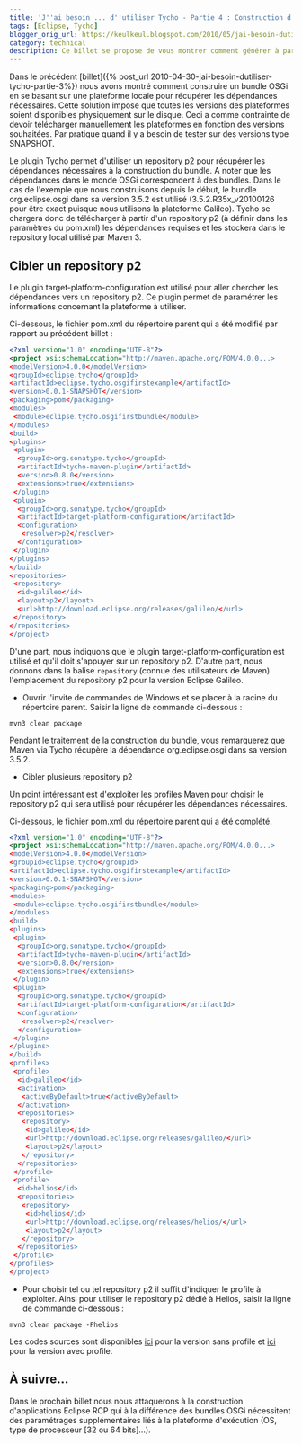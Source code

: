 ```yaml
---
title: 'J''ai besoin ... d''utiliser Tycho - Partie 4 : Construction d''un bundle OSGi via p2'
tags: [Eclipse, Tycho]
blogger_orig_url: https://keulkeul.blogspot.com/2010/05/jai-besoin-dutiliser-tycho-partie-4.html
category: technical
description: Ce billet se propose de vous montrer comment générer à partir de n'importe quel projet OSGi (bundle et plugin) les descripteurs pom.xml utilisés par Maven.
---
```


Dans le précédent [billet]({% post_url 2010-04-30-jai-besoin-dutiliser-tycho-partie-3%}) nous avons montré comment construire un bundle OSGi en se basant sur une plateforme locale pour récupérer les dépendances nécessaires. Cette solution impose que toutes les versions des plateformes soient disponibles physiquement sur le disque. Ceci a comme contrainte de devoir télécharger manuellement les plateformes en fonction des versions souhaitées. Par pratique quand il y a besoin de tester sur des versions type SNAPSHOT.  
  
Le plugin Tycho permet d'utiliser un repository p2 pour récupérer les dépendances nécessaires à la construction du bundle. A noter que les dépendances dans le monde OSGi correspondent à des bundles. Dans le cas de l'exemple que nous construisons depuis le début, le bundle org.eclipse.osgi dans sa version 3.5.2 est utilisé (3.5.2.R35x\_v20100126 pour être exact puisque nous utilisons la plateforme Galileo). Tycho se chargera donc de télécharger à partir d'un repository p2 (à définir dans les paramètres du pom.xml) les dépendances requises et les stockera dans le repository local utilisé par Maven 3.  
  
## Cibler un repository p2  

Le plugin target-platform-configuration est utilisé pour aller chercher les dépendances vers un repository p2. Ce plugin permet de paramétrer les informations concernant la plateforme à utiliser.  
  
Ci-dessous, le fichier pom.xml du répertoire parent qui a été modifié par rapport au précédent billet :  

```xml
<?xml version="1.0" encoding="UTF-8"?>  
<project xsi:schemaLocation="http://maven.apache.org/POM/4.0.0...>  
<modelVersion>4.0.0</modelVersion>  
<groupId>eclipse.tycho</groupId>  
<artifactId>eclipse.tycho.osgifirstexample</artifactId>  
<version>0.0.1-SNAPSHOT</version>  
<packaging>pom</packaging>  
<modules>  
 <module>eclipse.tycho.osgifirstbundle</module>  
</modules>  
<build>  
<plugins>  
 <plugin>  
  <groupId>org.sonatype.tycho</groupId>  
  <artifactId>tycho-maven-plugin</artifactId>  
  <version>0.8.0</version>  
  <extensions>true</extensions>  
 </plugin>  
 <plugin>  
  <groupId>org.sonatype.tycho</groupId>  
  <artifactId>target-platform-configuration</artifactId>  
  <configuration>  
   <resolver>p2</resolver>  
  </configuration>  
 </plugin>  
</plugins>  
</build>  
<repositories>  
 <repository>  
  <id>galileo</id>  
  <layout>p2</layout>  
  <url>http://download.eclipse.org/releases/galileo/</url>  
 </repository>  
</repositories>  
</project>
```

D'une part, nous indiquons que le plugin target-platform-configuration est utilisé et qu'il doit s'appuyer sur un repository p2. D'autre part, nous donnons dans la balise `repository` (connue des utilisateurs de Maven) l'emplacement du repository p2 pour la version Eclipse Galileo.

* Ouvrir l'invite de commandes de Windows et se placer à la racine du répertoire parent. Saisir la ligne de commande ci-dessous :

```console
mvn3 clean package
```

Pendant le traitement de la construction du bundle, vous remarquerez que Maven via Tycho récupère la dépendance org.eclipse.osgi dans sa version 3.5.2.  

* Cibler plusieurs repository p2  

Un point intéressant est d'exploiter les profiles Maven pour choisir le repository p2 qui sera utilisé pour récupérer les dépendances nécessaires.  
  
Ci-dessous, le fichier pom.xml du répertoire parent qui a été complété.  

```xml
<?xml version="1.0" encoding="UTF-8"?>  
<project xsi:schemaLocation="http://maven.apache.org/POM/4.0.0...>  
<modelVersion>4.0.0</modelVersion>  
<groupId>eclipse.tycho</groupId>  
<artifactId>eclipse.tycho.osgifirstexample</artifactId>  
<version>0.0.1-SNAPSHOT</version>  
<packaging>pom</packaging>  
<modules>  
 <module>eclipse.tycho.osgifirstbundle</module>  
</modules>  
<build>  
<plugins>  
 <plugin>  
  <groupId>org.sonatype.tycho</groupId>  
  <artifactId>tycho-maven-plugin</artifactId>  
  <version>0.8.0</version>  
  <extensions>true</extensions>  
 </plugin>  
 <plugin>  
  <groupId>org.sonatype.tycho</groupId>  
  <artifactId>target-platform-configuration</artifactId>  
  <configuration>  
   <resolver>p2</resolver>  
  </configuration>  
 </plugin>  
</plugins>  
</build>  
<profiles>  
 <profile>  
  <id>galileo</id>  
  <activation>  
   <activeByDefault>true</activeByDefault>  
  </activation>  
  <repositories>  
   <repository>  
    <id>galileo</id>  
    <url>http://download.eclipse.org/releases/galileo/</url>  
    <layout>p2</layout>  
   </repository>  
  </repositories>  
 </profile>  
 <profile>  
  <id>helios</id>  
  <repositories>  
   <repository>  
    <id>helios</id>  
    <url>http://download.eclipse.org/releases/helios/</url>  
    <layout>p2</layout>  
   </repository>  
  </repositories>  
 </profile>  
</profiles>  
</project>  
```

* Pour choisir tel ou tel repository p2 il suffit d'indiquer le profile à exploiter. Ainsi pour utiliser le repository p2 dédié à Helios, saisir la ligne de commande ci-dessous :  

```console
mvn3 clean package -Phelios  
```

Les codes sources sont disponibles [ici](/files/eclipse.tycho.osgifirstexample.zip) pour la version sans profile et [ici](/files/eclipse.tycho.osgifirstexamplewithprofile.zip) pour la version avec profile.  
  
## À suivre...

Dans le prochain billet nous nous attaquerons à la construction d'applications Eclipse RCP qui à la différence des bundles OSGi nécessitent des paramétrages supplémentaires liés à la plateforme d'exécution (OS, type de processeur \[32 ou 64 bits\]...).